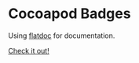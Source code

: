 Cocoapod Badges
=============

Using [flatdoc](http://ricostacruz.com/flatdoc/#theme-options) for documentation.

[Check it out!](http://appkraft.github.io/IDMPhotoBrowser/)
